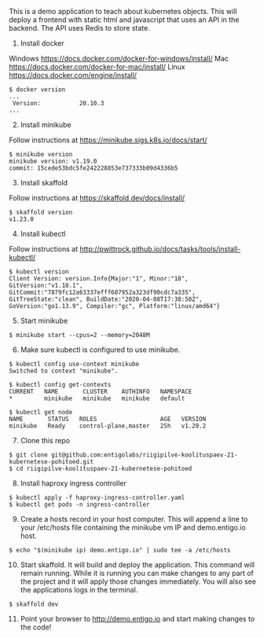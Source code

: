 This is a demo application to teach about kubernetes objects. This will deploy a  frontend with static html and javascript that uses an API in the backend. The API uses Redis to store state.

1) Install docker

Windows https://docs.docker.com/docker-for-windows/install/
Mac https://docs.docker.com/docker-for-mac/install/
Linux https://docs.docker.com/engine/install/

```
$ docker version
...
 Version:           20.10.3
...
```

2) Install minikube 

Follow instructions at https://minikube.sigs.k8s.io/docs/start/

```
$ minikube version
minikube version: v1.19.0
commit: 15cede53bdc5fe242228853e737333b09d4336b5
```

3) Install skaffold

Follow instructions at https://skaffold.dev/docs/install/

```
$ skaffold version
v1.23.0
```

4) Install kubectl

Follow instructions at http://pwittrock.github.io/docs/tasks/tools/install-kubectl/

```
$ kubectl version
Client Version: version.Info{Major:"1", Minor:"18", GitVersion:"v1.18.1", GitCommit:"7879fc12a63337efff607952a323df90cdc7a335", GitTreeState:"clean", BuildDate:"2020-04-08T17:38:50Z", GoVersion:"go1.13.9", Compiler:"gc", Platform:"linux/amd64"}
```

5) Start minikube
```
$ minikube start --cpus=2 --memory=2048M
```

6) Make sure kubectl is configured to use minikube.
```
$ kubectl config use-context minikube
Switched to context "minikube".

$ kubectl config get-contexts
CURRENT   NAME       CLUSTER    AUTHINFO   NAMESPACE
*         minikube   minikube   minikube   default

$ kubectl get node
NAME       STATUS   ROLES                  AGE   VERSION
minikube   Ready    control-plane,master   25h   v1.20.2
```

7) Clone this repo
```
$ git clone git@github.com:entigolabs/riigipilve-koolituspaev-21-kubernetese-pohitoed.git
$ cd riigipilve-koolituspaev-21-kubernetese-pohitoed
```
8) Install haproxy ingress controller
```
$ kubectl apply -f haproxy-ingress-controller.yaml
$ kubectl get pods -n ingress-controller
```

9) Create a hosts record in your host computer. This will append a line to your /etc/hosts file containing the minikube vm IP and  demo.entigo.io host.
```
$ echo "$(minikube ip) demo.entigo.io" | sudo tee -a /etc/hosts 
```

10) Start skaffold. It will build and deploy the application.
This command will remain running. While it is running you can make changes to any part of the project and it will apply those changes immediately. 
You will also see the applications logs in the terminal.
```
$ skaffold dev
```

11) Point your browser to http://demo.entigo.io and start making changes to the code!
